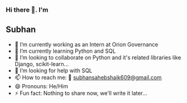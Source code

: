 ### Hi there 👋. I'm

## Subhan

<!--
**subhanSahebShaik/subhanSahebShaik** is a ✨ _special_ ✨ repository because its `README.md` (this file) appears on your GitHub profile.

Here are some ideas to get you started:

-->

- 🔭 I’m currently working as an Intern at Orion Governance
- 🌱 I’m currently learning Python and SQL
- 👯 I’m looking to collaborate on Python and it's related libraries like Django, scikit-learn...
- 🤔 I’m looking for help with SQL
- 📫 How to reach me: 📧 subhansahebshaik609@gmail.com
- 😄 Pronouns: He/Him
- ⚡ Fun fact: Nothing to share now, we'll write it later...
